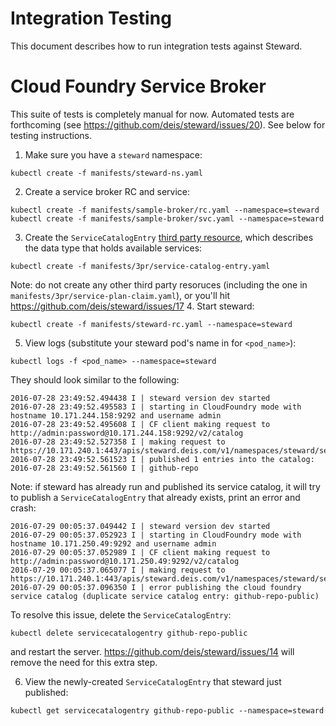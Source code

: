 # Integration Testing

This document describes how to run integration tests against Steward.

# Cloud Foundry Service Broker

This suite of tests is completely manual for now. Automated tests are forthcoming (see https://github.com/deis/steward/issues/20). See below for testing instructions.

1. Make sure you have a `steward` namespace:

  ```console
  kubectl create -f manifests/steward-ns.yaml
  ```

2. Create a service broker RC and service:

  ```console
  kubectl create -f manifests/sample-broker/rc.yaml --namespace=steward
  kubectl create -f manifests/sample-broker/svc.yaml --namespace=steward
  ```

3. Create the `ServiceCatalogEntry` [third party resource](https://github.com/kubernetes/kubernetes/blob/release-1.3/docs/design/extending-api.md), which describes the data type that holds available services:

  ```console
  kubectl create -f manifests/3pr/service-catalog-entry.yaml
  ```

  Note: do not create any other third party resoruces (including the one in `manifests/3pr/service-plan-claim.yaml`), or you'll hit https://github.com/deis/steward/issues/17
4. Start steward:

  ```console
  kubectl create -f manifests/steward-rc.yaml --namespace=steward
  ```

5. View logs (substitute your steward pod's name in for `<pod_name>`):

  ```console
  kubectl logs -f <pod_name> --namespace=steward
  ```

  They should look similar to the following:

  ```console
  2016-07-28 23:49:52.494438 I | steward version dev started
  2016-07-28 23:49:52.495583 I | starting in CloudFoundry mode with hostname 10.171.244.158:9292 and username admin
  2016-07-28 23:49:52.495608 I | CF client making request to http://admin:password@10.171.244.158:9292/v2/catalog
  2016-07-28 23:49:52.527358 I | making request to https://10.171.240.1:443/apis/steward.deis.com/v1/namespaces/steward/servicecatalogentries
  2016-07-28 23:49:52.561523 I | published 1 entries into the catalog:
  2016-07-28 23:49:52.561560 I | github-repo
  ```

  Note: if steward has already run and published its service catalog, it will try to publish a `ServiceCatalogEntry` that already exists, print an error and crash:

  ```console
  2016-07-29 00:05:37.049442 I | steward version dev started
  2016-07-29 00:05:37.052923 I | starting in CloudFoundry mode with hostname 10.171.250.49:9292 and username admin
  2016-07-29 00:05:37.052989 I | CF client making request to http://admin:password@10.171.250.49:9292/v2/catalog
  2016-07-29 00:05:37.065077 I | making request to https://10.171.240.1:443/apis/steward.deis.com/v1/namespaces/steward/servicecatalogentries
  2016-07-29 00:05:37.096350 I | error publishing the cloud foundry service catalog (duplicate service catalog entry: github-repo-public)
  ```

  To resolve this issue, delete the `ServiceCatalogEntry`:

  ```console
  kubectl delete servicecatalogentry github-repo-public
  ```

  and restart the server. https://github.com/deis/steward/issues/14 will remove the need for this extra step.

6. View the newly-created `ServiceCatalogEntry` that steward just published:

  ```console
  kubectl get servicecatalogentry github-repo-public --namespace=steward
  ```
